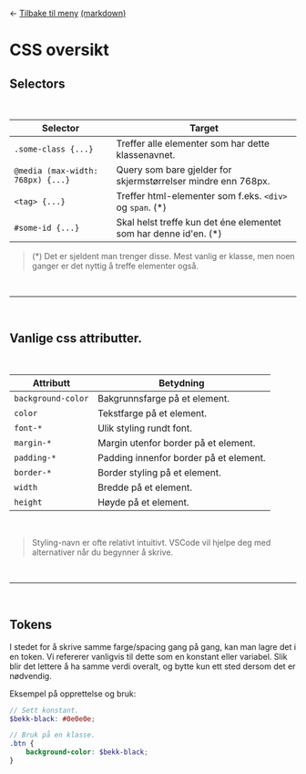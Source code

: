 <link href="../base.css" rel="stylesheet" type="text/css" />

← [Tilbake til meny](README.html) [(markdown)](../README.md)

# CSS oversikt

## Selectors

<br>

| Selector                          | Target                                                            |
| --------------------------------- | ----------------------------------------------------------------- |
| `.some-class {...}`               | Treffer alle elementer som har dette klassenavnet.                |
| `@media (max-width: 768px) {...}` | Query som bare gjelder for skjermstørrelser mindre enn 768px.     |
| `<tag> {...}`                     | Treffer html-elementer som f.eks. `<div>` og `span`. (\*)         |
| `#some-id {...}`                  | Skal helst treffe kun det éne elementet som har denne id'en. (\*) |

> (\*) Det er sjeldent man trenger disse. Mest vanlig er klasse, men noen ganger er det nyttig å treffe elementer også.

<br>
<hr>
<br>

## Vanlige css attributter.

<br>

| Attributt          | Betydning                              |
| ------------------ | -------------------------------------- |
| `background-color` | Bakgrunnsfarge på et element.          |
| `color`            | Tekstfarge på et element.              |
| `font-*`           | Ulik styling rundt font.               |
| `margin-*`         | Margin utenfor border på et element.   |
| `padding-*`        | Padding innenfor border på et element. |
| `border-*`         | Border styling på et element.          |
| `width`            | Bredde på et element.                  |
| `height`           | Høyde på et element.                   |

<br>

> Styling-navn er ofte relativt intuitivt. VSCode vil hjelpe deg med alternativer når du begynner å skrive.

<br>
<hr>
<br>

## Tokens

I stedet for å skrive samme farge/spacing gang på gang, kan man lagre det i en token. Vi refererer vanligvis til dette som en konstant eller variabel. Slik blir det lettere å ha samme verdi overalt, og bytte kun ett sted dersom det er nødvendig.

Eksempel på opprettelse og bruk:

```scss
// Sett konstant.
$bekk-black: #0e0e0e;

// Bruk på en klasse.
.btn {
    background-color: $bekk-black;
}
```
